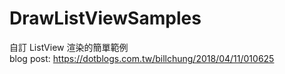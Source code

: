 # DrawListViewSamples
自訂 ListView 渲染的簡單範例
</br>
blog post: https://dotblogs.com.tw/billchung/2018/04/11/010625
